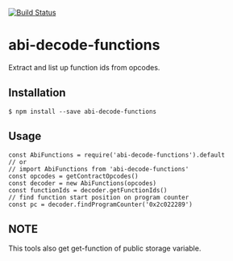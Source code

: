 [![Build Status](https://travis-ci.org/abi-decoder/abi-decode-functions.svg?branch=master)](https://travis-ci.org/abi-decoder/abi-decode-functions)

# abi-decode-functions
Extract and list up function ids from opcodes.

## Installation

```
$ npm install --save abi-decode-functions
```

## Usage

```
const AbiFunctions = require('abi-decode-functions').default
// or 
// import AbiFunctions from 'abi-decode-functions'
const opcodes = getContractOpcodes()
const decoder = new AbiFunctions(opcodes)
const functionIds = decoder.getFunctionIds()
// find function start position on program counter
const pc = decoder.findProgramCounter('0x2c022289')
```

## NOTE
This tools also get get-function of public storage variable.
